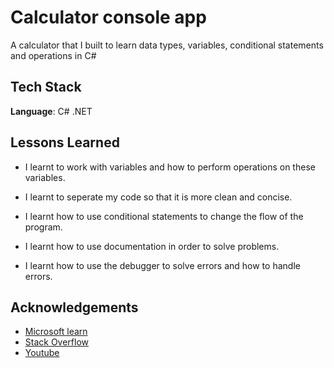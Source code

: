 # Calculator console app

A calculator that I built to learn data types, variables, conditional statements and operations in C#


## Tech Stack

**Language**: C# .NET


## Lessons Learned

- I learnt to work with variables and how to perform operations on these variables.

- I learnt to seperate my code so that it is more clean and concise.

- I learnt how to use conditional statements to change the flow of the program.

- I learnt how to use documentation in order to solve problems.

- I learnt how to use the debugger to solve errors and how to handle errors.



## Acknowledgements

 - [Microsoft learn](https://learn.microsoft.com/en-us/visualstudio/get-started/csharp/tutorial-console?view=vs-2022)
 - [Stack Overflow](https://stackoverflow.com/)
 - [Youtube](https://www.youtube.com/)


